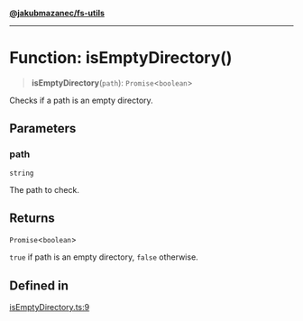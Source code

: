 [**@jakubmazanec/fs-utils**](../README.md)

---

# Function: isEmptyDirectory()

> **isEmptyDirectory**(`path`): `Promise`\<`boolean`\>

Checks if a path is an empty directory.

## Parameters

### path

`string`

The path to check.

## Returns

`Promise`\<`boolean`\>

`true` if path is an empty directory, `false` otherwise.

## Defined in

[isEmptyDirectory.ts:9](https://github.com/jakubmazanec/tools/blob/92d3fc1374d1ad6d45198d05d061e0f856a89434/packages/fs-utils/source/isEmptyDirectory.ts#L9)
